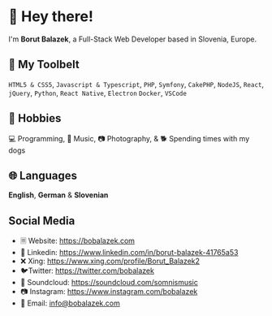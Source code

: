 # 👋 Hey there!

I'm **Borut Balazek**, a Full-Stack Web Developer based in Slovenia, Europe.


## 🔨 My Toolbelt

`HTML5 & CSS5`, `Javascript & Typescript`, `PHP`, `Symfony`, `CakePHP`, `NodeJS`, `React`, `jQuery`, `Python`, `React Native`, `Electron` `Docker`, `VSCode`


## 💙 Hobbies

💻 Programming, 🎵 Music, 📷 Photography, & 🐕 Spending times with my dogs


## 🌐 Languages

**English**, **German** & **Slovenian**


## Social Media

* 🗏 Website: https://bobalazek.com
* 💼 Linkedin: https://www.linkedin.com/in/borut-balazek-41765a53
* ❌ Xing: https://www.xing.com/profile/Borut_Balazek2
* 🐦Twitter: https://twitter.com/bobalazek
* 🎵 Soundcloud: https://soundcloud.com/somnismusic
* 📷 Instagram: https://www.instagram.com/bobalazek
* 📧 Email: info@bobalazek.com
